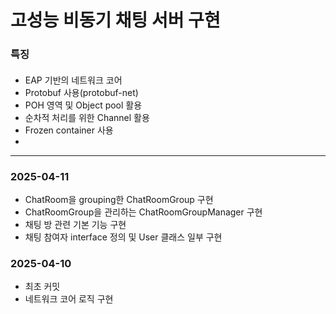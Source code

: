 
# 고성능 비동기 채팅 서버 구현
### 특징
#### 
- EAP 기반의 네트워크 코어
- Protobuf 사용(protobuf-net)
- POH 영역 및 Object pool 활용
- 순차적 처리를 위한 Channel 활용
- Frozen container 사용
- 
---

### 2025-04-11
- ChatRoom을 grouping한 ChatRoomGroup 구현
- ChatRoomGroup을 관리하는 ChatRoomGroupManager 구현
- 채팅 방 관련 기본 기능 구현
- 채팅 참여자 interface 정의 및 User 클래스 일부 구현

### 2025-04-10
- 최초 커밋
- 네트워크 코어 로직 구현
